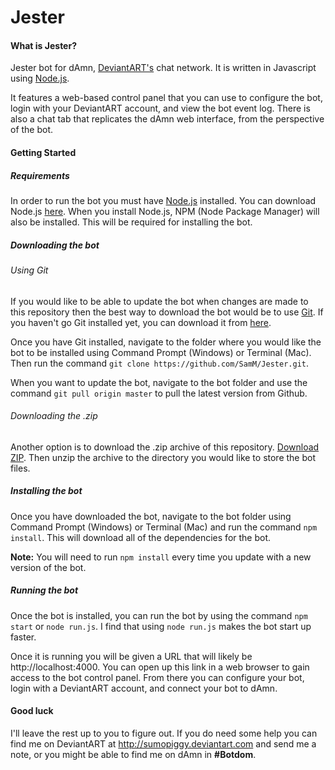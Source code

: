 # Jester
#### What is Jester?
Jester bot for dAmn, [DeviantART's](http://www.deviantart.com) chat network. It is written in Javascript using [Node.js](https://nodejs.org/en/).

It features a web-based control panel that you can use to configure the bot, login with your DeviantART account, and view the bot event log. There is also a chat tab that replicates the dAmn web interface, from the perspective of the bot.

#### Getting Started
##### Requirements
In order to run the bot you must have [Node.js](https://nodejs.org/en/) installed. You can download Node.js [here](https://nodejs.org/en/download/).
When you install Node.js, NPM (Node Package Manager) will also be installed. This will be required for installing the bot.

##### Downloading the bot
###### Using Git
If you would like to be able to update the bot when changes are made to this repository then the best way to download the bot would be to use [Git](https://git-scm.com/). If you haven't go Git installed yet, you can download it from [here](https://git-scm.com/downloads).

Once you have Git installed, navigate to the folder where you would like the bot to be installed using Command Prompt (Windows) or Terminal (Mac). Then run the command `git clone https://github.com/SamM/Jester.git`.

When you want to update the bot, navigate to the bot folder and use the command `git pull origin master` to pull the latest version from Github.
###### Downloading the .zip
Another option is to download the .zip archive of this repository. [Download ZIP](https://github.com/SamM/Jester/archive/master.zip). Then unzip the archive to the directory you would like to store the bot files.

##### Installing the bot
Once you have downloaded the bot, navigate to the bot folder using Command Prompt (Windows) or Terminal (Mac) and run the command `npm install`. This will download all of the dependencies for the bot.

**Note:** You will need to run `npm install` every time you update with a new version of the bot.

##### Running the bot
Once the bot is installed, you can run the bot by using the command `npm start` or `node run.js`. I find that using `node run.js` makes the bot start up faster.

Once it is running you will be given a URL that will likely be http://localhost:4000. You can open up this link in a web browser to gain access to the bot control panel. From there you can configure your bot, login with a DeviantART account, and connect your bot to dAmn.

#### Good luck
I'll leave the rest up to you to figure out. If you do need some help you can find me on DeviantART at http://sumopiggy.deviantart.com and send me a note, or you might be able to find me on dAmn in **#Botdom**.
